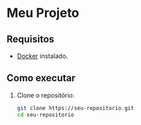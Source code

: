 # Meu Projeto

## Requisitos

- [Docker](https://www.docker.com/) instalado.

## Como executar

1. Clone o repositório:
   ```bash
   git clone https://seu-repositorio.git
   cd seu-repositorio